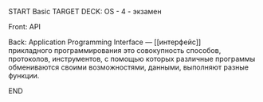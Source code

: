 START
Basic
TARGET DECK: OS - 4 - экзамен

Front: API  

Back: Application Programming Interface — [[интерфейс]] прикладного программирования
это совокупность способов, протоколов, инструментов, с помощью которых различные программы обмениваются своими возможностями, данными, выполняют разные функции.
<!--ID: 1663427618586-->
END